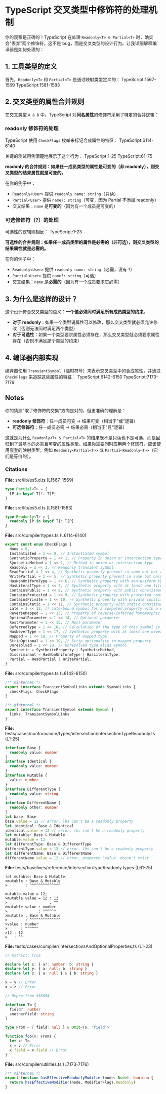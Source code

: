 # TypeScript 交叉类型中修饰符的处理机制

你的观察是正确的！TypeScript 在处理 `Readonly<T> & Partial<T>` 时，确实会"丢弃"两个修饰符。这不是 bug，而是交叉类型的设计行为。让我详细解释编译器是如何处理的：

## 1. 工具类型的定义

首先，`Readonly<T>` 和 `Partial<T>` 是通过映射类型定义的： TypeScript:1567-1569 TypeScript:1581-1583

## 2. 交叉类型的属性合并规则

在交叉类型 `A & B` 中，TypeScript 对**同名属性**的修饰符采用了特定的合并逻辑：

### readonly 修饰符的处理

TypeScript 使用 `CheckFlags` 枚举来标记合成属性的特征： TypeScript:6114-6140

关键的测试用例清楚地展示了这个行为： TypeScript:1-25 TypeScript:61-75

**readonly 的合并规则：如果任一成员类型的属性是可变的（非 readonly），则交叉类型的结果属性就是可变的。**

在你的例子中：

- `Readonly<User>` 提供 `readonly name: string`（只读）
- `Partial<User>` 提供 `name?: string`（可变，因为 Partial 不添加 readonly）
- 交叉结果：`name` 是**可变的**（因为有一个成员是可变的）

### 可选修饰符（?）的处理

可选性的逻辑则相反： TypeScript:1-23

**可选性的合并规则：如果任一成员类型的属性是必需的（非可选），则交叉类型的结果属性就是必需的。**

在你的例子中：

- `Readonly<User>` 提供 `readonly name: string`（必需，没有 `?`）
- `Partial<User>` 提供 `name?: string`（可选）
- 交叉结果：`name` 是**必需的**（因为有一个成员要求它必需）

## 3. 为什么是这样的设计？

这个设计符合交叉类型的语义：**一个值必须同时满足所有成员类型的约束**。

- **对于 readonly**：如果一个类型说属性可以修改，那么交叉类型就必须允许修改（否则无法同时满足两个类型）
- **对于可选性**：如果一个类型要求属性必须存在，那么交叉类型就必须要求属性存在（否则不满足那个类型的约束）

## 4. 编译器内部实现

编译器使用 `TransientSymbol`（临时符号）来表示交叉类型中的合成属性，并通过 `CheckFlags` 来追踪这些属性的特征： TypeScript:6142-6150 TypeScript:7173-7176

## Notes

你的猜测"取了修饰符的交集"方向是对的，但更准确的理解是：

- **readonly 修饰符**：任一成员可变 → 结果可变（相当于"或"逻辑）
- **可选修饰符**：任一成员必需 → 结果必需（相当于"且"逻辑）

这就是为什么 `Readonly<T> & Partial<T>` 的结果既不是只读也不是可选，而是回归到了最基本的必需且可变的属性类型。如果你需要同时应用两个修饰符，应该使用嵌套的映射类型，例如 `Readonly<Partial<T>>` 或 `Partial<Readonly<T>>`（它们是等价的）。

### Citations

**File:** src/lib/es5.d.ts (L1567-1569)

```ts
type Partial<T> = {
  [P in keyof T]?: T[P]
}
```

**File:** src/lib/es5.d.ts (L1581-1583)

```ts
type Readonly<T> = {
  readonly [P in keyof T]: T[P]
}
```

**File:** src/compiler/types.ts (L6114-6140)

```ts
export const enum CheckFlags {
  None = 0,
  Instantiated = 1 << 0, // Instantiated symbol
  SyntheticProperty = 1 << 1, // Property in union or intersection type
  SyntheticMethod = 1 << 2, // Method in union or intersection type
  Readonly = 1 << 3, // Readonly transient symbol
  ReadPartial = 1 << 4, // Synthetic property present in some but not all constituents
  WritePartial = 1 << 5, // Synthetic property present in some but only satisfied by an index signature in others
  HasNonUniformType = 1 << 6, // Synthetic property with non-uniform type in constituents
  HasLiteralType = 1 << 7, // Synthetic property with at least one literal type in constituents
  ContainsPublic = 1 << 8, // Synthetic property with public constituent(s)
  ContainsProtected = 1 << 9, // Synthetic property with protected constituent(s)
  ContainsPrivate = 1 << 10, // Synthetic property with private constituent(s)
  ContainsStatic = 1 << 11, // Synthetic property with static constituent(s)
  Late = 1 << 12, // Late-bound symbol for a computed property with a dynamic name
  ReverseMapped = 1 << 13, // Property of reverse-inferred homomorphic mapped type
  OptionalParameter = 1 << 14, // Optional parameter
  RestParameter = 1 << 15, // Rest parameter
  DeferredType = 1 << 16, // Calculation of the type of this symbol is deferred due to processing costs, should be fetched with `getTypeOfSymbolWithDeferredType`
  HasNeverType = 1 << 17, // Synthetic property with at least one never type in constituents
  Mapped = 1 << 18, // Property of mapped type
  StripOptional = 1 << 19, // Strip optionality in mapped property
  Unresolved = 1 << 20, // Unresolved type alias symbol
  Synthetic = SyntheticProperty | SyntheticMethod,
  Discriminant = HasNonUniformType | HasLiteralType,
  Partial = ReadPartial | WritePartial,
}
```

**File:** src/compiler/types.ts (L6142-6150)

```ts
/** @internal */
export interface TransientSymbolLinks extends SymbolLinks {
  checkFlags: CheckFlags
}

/** @internal */
export interface TransientSymbol extends Symbol {
  links: TransientSymbolLinks
}
```

**File:** tests/cases/conformance/types/intersection/intersectionTypeReadonly.ts (L1-25)

```ts
interface Base {
  readonly value: number
}
interface Identical {
  readonly value: number
}
interface Mutable {
  value: number
}
interface DifferentType {
  readonly value: string
}
interface DifferentName {
  readonly other: number
}
let base: Base
base.value = 12 // error, lhs can't be a readonly property
let identical: Base & Identical
identical.value = 12 // error, lhs can't be a readonly property
let mutable: Base & Mutable
mutable.value = 12
let differentType: Base & DifferentType
differentType.value = 12 // error, lhs can't be a readonly property
let differentName: Base & DifferentName
differentName.value = 12 // error, property 'value' doesn't exist
```

**File:** tests/baselines/reference/intersectionTypeReadonly.types (L61-75)

```text
let mutable: Base & Mutable;
>mutable : Base & Mutable
>        : ^^^^^^^^^^^^^^

mutable.value = 12;
>mutable.value = 12 : 12
>                   : ^^
>mutable.value : number
>              : ^^^^^^
>mutable : Base & Mutable
>        : ^^^^^^^^^^^^^^
>value : number
>      : ^^^^^^
>12 : 12
>   : ^^
```

**File:** tests/cases/compiler/intersectionsAndOptionalProperties.ts (L1-23)

```ts
// @strict: true

declare let x: { a?: number; b: string }
declare let y: { a: null; b: string }
declare let z: { a: null } & { b: string }

x = y // Error
x = z // Error

// Repro from #36604

interface To {
  field?: number
  anotherField: string
}

type From = { field: null } & Omit<To, 'field'>

function foo(v: From) {
  let x: To
  x = v // Error
  x.field = v.field // Error
}
```

**File:** src/compiler/utilities.ts (L7173-7176)

```ts
/** @internal */
export function hasEffectiveReadonlyModifier(node: Node): boolean {
  return hasEffectiveModifier(node, ModifierFlags.Readonly)
}
```
